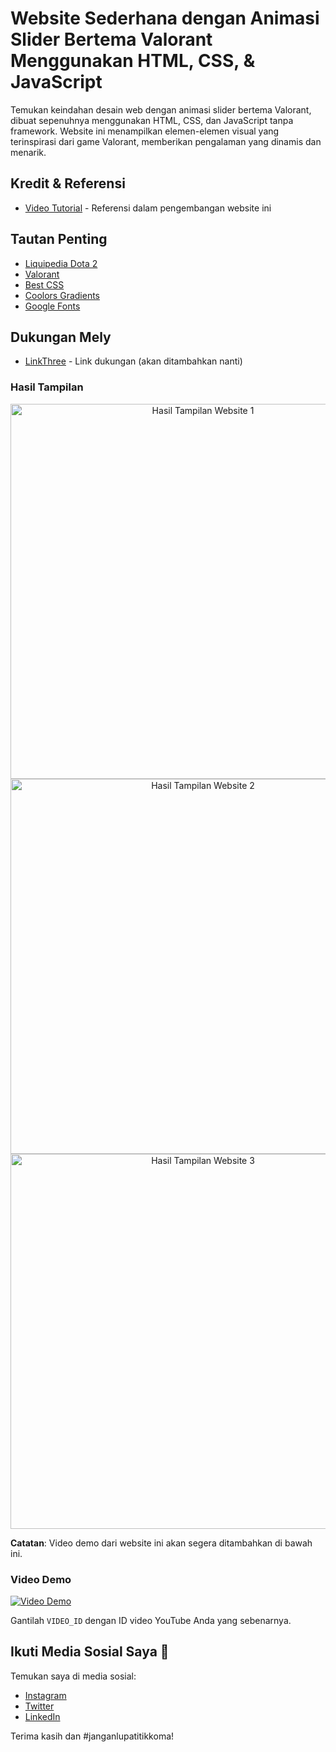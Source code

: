 # Website Sederhana dengan Animasi Slider Bertema Valorant Menggunakan HTML, CSS, & JavaScript

Temukan keindahan desain web dengan animasi slider bertema Valorant, dibuat sepenuhnya menggunakan HTML, CSS, dan JavaScript tanpa framework. Website ini menampilkan elemen-elemen visual yang terinspirasi dari game Valorant, memberikan pengalaman yang dinamis dan menarik.

## Kredit & Referensi

- [Video Tutorial](https://www.youtube.com/watch?v=j7GG009J9uc&t=0s) - Referensi dalam pengembangan website ini

## Tautan Penting

- [Liquipedia Dota 2](https://liquipedia.net/dota2game)
- [Valorant](https://playvalorant.com/id-id/)
- [Best CSS](https://github.com/Lazzzer00/Best-CSS)
- [Coolors Gradients](https://coolors.co/gradients)
- [Google Fonts](https://fonts.google.com/)

## Dukungan Mely

- [LinkThree](linkthree/saweria) - Link dukungan (akan ditambahkan nanti)

### Hasil Tampilan

<p align="center">
  <img src="result/screenshot1.png" alt="Hasil Tampilan Website 1" width="600">
  <img src="result/screenshot2.png" alt="Hasil Tampilan Website 2" width="600">
  <img src="result/screenshot3.png" alt="Hasil Tampilan Website 3" width="600">
</p>

**Catatan**: Video demo dari website ini akan segera ditambahkan di bawah ini.

### Video Demo

[![Video Demo](https://img.youtube.com/vi/VIDEO_ID/hqdefault.jpg)](https://www.youtube.com/watch?v=VIDEO_ID)

Gantilah `VIDEO_ID` dengan ID video YouTube Anda yang sebenarnya.

## Ikuti Media Sosial Saya 📢

Temukan saya di media sosial:

- [Instagram](https://www.instagram.com/yourusername)
- [Twitter](https://twitter.com/yourusername)
- [LinkedIn](https://www.linkedin.com/in/yourusername)

Terima kasih dan #janganlupatitikkoma!
